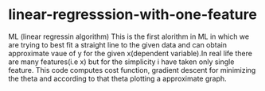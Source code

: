 # linear-regresssion-with-one-feature
ML (linear regressin algorithm)
This is the first alorithm in ML in which we are trying to best fit a straight line to the given data and can obtain approximate vaue of
y for the given x(dependent variable).In real life there are many features(i.e x) but for the simplicity i have taken only single feature.
This code computes cost function, gradient descent for minimizing the theta and according to that theta plotting a approximate graph. 
